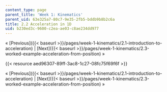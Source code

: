 ```yaml
---
content_type: page
parent_title: 'Week 1: Kinematics'
parent_uid: 63e325a7-80c7-9e35-2fb5-bddb9b8b2c6a
title: 2.2 Acceleration in 1D
uid: b230ed3c-9600-c2ea-ae03-c8ae234dd977
---
```


« [Previous]({{< baseurl >}}/pages/week-1-kinematics/2.1-introduction-to-acceleration) | [Next]({{< baseurl >}}/pages/week-1-kinematics/2.3-worked-example-acceleration-from-position) »

{{< resource aed96307-89ff-3ac8-1c27-08fc75f69f6f >}}

« [Previous]({{< baseurl >}}/pages/week-1-kinematics/2.1-introduction-to-acceleration) | [Next]({{< baseurl >}}/pages/week-1-kinematics/2.3-worked-example-acceleration-from-position) »